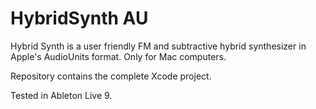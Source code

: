# HybridSynth AU

Hybrid Synth is a user friendly FM and subtractive hybrid synthesizer in Apple's AudioUnits format. Only for Mac computers.

Repository contains the complete Xcode project.

Tested in Ableton Live 9.

